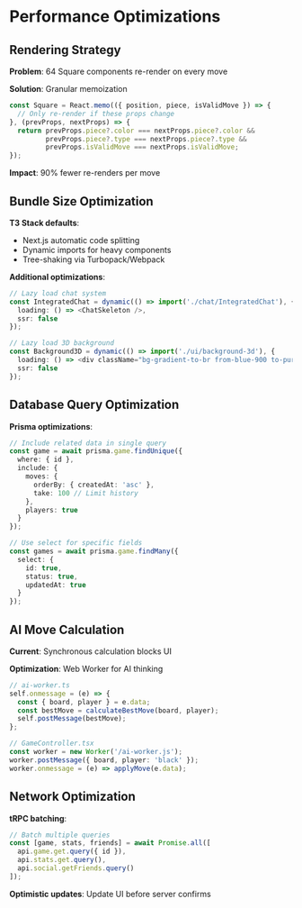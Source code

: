 # Performance Optimizations

## Rendering Strategy

**Problem**: 64 Square components re-render on every move

**Solution**: Granular memoization
```typescript
const Square = React.memo(({ position, piece, isValidMove }) => {
  // Only re-render if these props change
}, (prevProps, nextProps) => {
  return prevProps.piece?.color === nextProps.piece?.color &&
         prevProps.piece?.type === nextProps.piece?.type &&
         prevProps.isValidMove === nextProps.isValidMove;
});
```

**Impact**: 90% fewer re-renders per move

## Bundle Size Optimization

**T3 Stack defaults**:
- Next.js automatic code splitting
- Dynamic imports for heavy components
- Tree-shaking via Turbopack/Webpack

**Additional optimizations**:
```typescript
// Lazy load chat system
const IntegratedChat = dynamic(() => import('./chat/IntegratedChat'), {
  loading: () => <ChatSkeleton />,
  ssr: false
});

// Lazy load 3D background
const Background3D = dynamic(() => import('./ui/background-3d'), {
  loading: () => <div className="bg-gradient-to-br from-blue-900 to-purple-900" />,
  ssr: false
});
```

## Database Query Optimization

**Prisma optimizations**:
```typescript
// Include related data in single query
const game = await prisma.game.findUnique({
  where: { id },
  include: {
    moves: {
      orderBy: { createdAt: 'asc' },
      take: 100 // Limit history
    },
    players: true
  }
});

// Use select for specific fields
const games = await prisma.game.findMany({
  select: {
    id: true,
    status: true,
    updatedAt: true
  }
});
```

## AI Move Calculation

**Current**: Synchronous calculation blocks UI

**Optimization**: Web Worker for AI thinking
```typescript
// ai-worker.ts
self.onmessage = (e) => {
  const { board, player } = e.data;
  const bestMove = calculateBestMove(board, player);
  self.postMessage(bestMove);
};

// GameController.tsx
const worker = new Worker('/ai-worker.js');
worker.postMessage({ board, player: 'black' });
worker.onmessage = (e) => applyMove(e.data);
```

## Network Optimization

**tRPC batching**:
```typescript
// Batch multiple queries
const [game, stats, friends] = await Promise.all([
  api.game.get.query({ id }),
  api.stats.get.query(),
  api.social.getFriends.query()
]);
```

**Optimistic updates**: Update UI before server confirms
